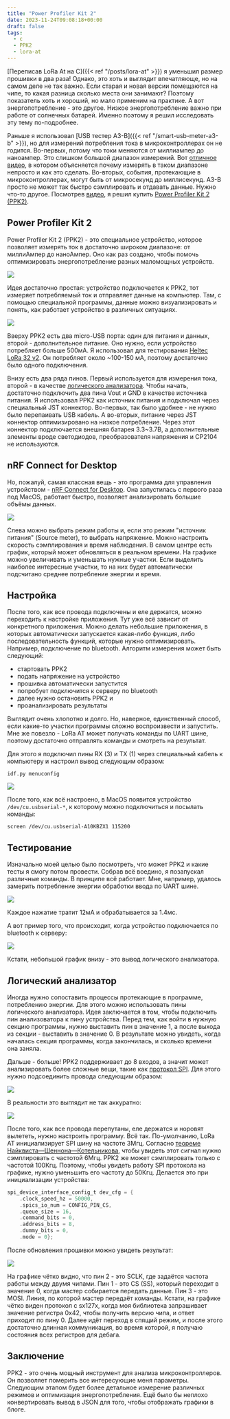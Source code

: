 ```yaml
---
title: "Power Profiler Kit 2"
date: 2023-11-24T09:08:18+00:00
draft: false
tags:
  - c
  - PPK2
  - lora-at
---
```


[Переписав LoRa At на С]({{< ref "/posts/lora-at" >}}) я уменьшил размер прошивки в два раза! Однако, это хоть и выглядит впечатляюще, но на самом деле не так важно. Если старая и новая версии помещаются на чипе, то какая разница сколько места они занимают? Поэтому показатель хоть и хороший, но мало применим на практике. А вот энергопотребление - это другое. Низкое энергопотребление важно при работе от солнечных батарей. Именно поэтому я решил исследовать эту тему по-подробнее.

Раньше я использовал [USB тестер A3-B]({{< ref "/smart-usb-meter-a3-b" >}}), но для измерений потребления тока в микроконтроллерах он не годится. Во-первых, потому что токи меняются от миллиампер до наноампер. Это слишком большой диапазон измерений. Вот [отличное видео](https://www.youtube.com/watch?v=LUB8RWzzLWc), в котором объясняется почему измерять в таком диапазоне непросто и как это сделать. Во-вторых, события, протекающие в микроконтроллерах, могут быть от микросекунд до миллисекунд. A3-B просто не может так быстро сэмплировать и отдавать данные. Нужно что-то другое. Посмотрев [видео](https://www.youtube.com/watch?v=LUB8RWzzLWc), я решил купить [Power Profiler Kit 2 (PPK2)](https://www.nordicsemi.com/Products/Development-hardware/Power-Profiler-Kit-2).

## Power Profiler Kit 2

Power Profiler Kit 2 (PPK2) - это специальное устройство, которое позволяет измерять ток в достаточно широком диапазоне: от миллиАмпер до наноАмпер. Оно как раз создано, чтобы помочь оптимизировать энергопотребление разных маломощных устройств.

![](/img/power-profiler-kit2/PPK2.jpg)

Идея достаточно простая: устройство подключается к PPK2, тот измеряет потребляемый ток и отправляет данные на компьютер. Там, с помощью специальной программы, данные можно визуализировать и понять, как работает устройство в различных ситуациях.

![](/img/power-profiler-kit2/1.jpg)

Вверху PPK2 есть два micro-USB порта: один для питания и данных, второй - дополнительное питание. Оно нужно, если устройство потребляет больше 500мА. Я использовал для тестирования [Heltec LoRa 32 v2](https://resource.heltec.cn/download/WiFi_LoRa_32/WIFI_LoRa_32_V2.pdf). Он потребляет около ~100-150 мА, поэтому достаточно было одного подключения.

Внизу есть два ряда пинов. Первый используется для измерения тока, второй - в качестве [логического анализатора](https://ru.wikipedia.org/wiki/Логический_анализатор). Чтобы начать, достаточно подключить два пина Vout и GND в качестве источника питания. Я использовал PPK2 как источник питания и подключал через специальный JST коннектор. Во-первых, так было удобнее - не нужно было перепаивать USB кабель. А во-вторых, питание через JST коннектор оптимизировано на низкое потребление. Через этот коннектор подключается внешняя батарея 3.3~3.7В, а дополнительные элементы вроде светодиодов, преобразователя напряжения и CP2104 не используются.

## nRF Connect for Desktop

Но, пожалуй, самая классная вещь - это программа для управления устройством - [nRF Connect for Desktop](https://www.nordicsemi.com/Products/Development-tools/nrf-connect-for-desktop). Она запустилась с первого раза под MacOS, работает быстро, позволяет анализировать большие объёмы данных.

![](/img/power-profiler-kit2/2.png)

Слева можно выбрать режим работы и, если это режим "источник питания" (Source meter), то выбрать напряжение. Можно настроить скорость сэмплирования и время наблюдения. В самом центре есть график, который может обновляться в реальном времени. На графике можно увеличивать и уменьшать нужные участки. Если выделить наиболее интересные участки, то на них будет автоматически подсчитано среднее потребление энергии и время.

## Настройка

После того, как все провода подключены и еле держатся, можно переходить к настройке приложения. Тут уже всё зависит от конкретного приложения. Можно делать небольшие приложения, в которых автоматически запускается какая-либо функция, либо последовательность функций, которые нужно оптимизировать. Например, подключение по bluetooth. Алгоритм измерения может быть следующий:

 * стартовать PPK2
 * подать напряжение на устройство
 * прошивка автоматически запустится
 * попробует подключится к серверу по bluetooth
 * далее нужно остановить PPK2 и 
 * проанализировать результаты
 
Выглядит очень хлопотно и долго. Но, наверное, единственный способ, если какие-то участки программы сложно воспроизвести и запустить. Мне же повезло - LoRa AT может получать команды по UART шине, поэтому достаточно отправлять команды и смотреть на результат.

Для этого я подключил пины RX (3) и TX (1) через специальный кабель к компьютеру и настроил вывод следующим образом:

```
idf.py menuconfig
```

![](/img/power-profiler-kit2/4.png)

После того, как всё настроено, в MacOS появится устройство ```/dev/cu.usbserial-*```, к которому можно подключиться и посылать команды:

```
screen /dev/cu.usbserial-A10KBZX1 115200
```

## Тестирование

Изначально моей целью было посмотреть, что может PPK2 и какие тесты я смогу потом провести. Собрав всё воедино, я позапускал различные команды. В принципе всё работает. Мне, например, удалось замерить потребление энергии обработки ввода по UART шине. 

![](/img/power-profiler-kit2/5.png)

Каждое нажатие тратит 12мА и обрабатывается за 1.4мс.

А вот пример того, что происходит, когда устройство подключается по bluetooth к серверу:

![](/img/power-profiler-kit2/6.png)

Кстати, небольшой график внизу - это вывод логического анализатора.

## Логический анализатор

Иногда нужно сопоставить процессы протекающие в программе, потреблению энергии. Для этого можно использовать пины логического анализатора. Идея заключается в том, чтобы подключить пин анализоватора к пину устройства. Перед тем, как войти в нужную секцию программы, нужно выставить пин в значение 1, а после выхода из секции - выставить в значение 0. В результате можно увидеть, когда началась секция программы, когда закончилась, и сколько времени она заняла.

Дальше - больше! PPK2 поддерживает до 8 входов, а значит может анализировать более сложные вещи, такие как [протокол SPI](https://en.wikipedia.org/wiki/Serial_Peripheral_Interface). Для этого нужно подсоединить провода следующим образом:

![](/img/power-profiler-kit2/7.jpg)

В реальности это выглядит не так аккуратно:

![](/img/power-profiler-kit2/IMG_4045.jpg)

После того, как все провода перепутаны, еле держатся и норовят вылететь, нужно настроить программу. Всё так. По-умолчанию, LoRa AT инициализирует SPI шину на частоте 3Мгц. Согласно [теореме Найквиста—Шеннона—Котельникова](https://digitalmusicacademy.ru/lesson-nyquist-theorem), чтобы увидеть этот сигнал нужно сэмплировать с частотой 6Мгц. PPK2 же может сэмплировать только с частотой 100Кгц. Поэтому, чтобы увидеть работу SPI протокола на графике, нужно уменьшить его частоту до 50Кгц. Делается это при инициализации устройства:

```c
spi_device_interface_config_t dev_cfg = {
    .clock_speed_hz = 50000,
    .spics_io_num = CONFIG_PIN_CS,
    .queue_size = 16,
    .command_bits = 0,
    .address_bits = 8,
    .dummy_bits = 0,
    .mode = 0};
```

После обновления прошивки можно увидеть результат:

![](/img/power-profiler-kit2/logic-analyzer.png)

На графике чётко видно, что пин 2 - это SCLK, где задаётся частота работы между двумя чипами. Пин 1 - это CS (SS), который переходит в значение 0, когда мастер собирается передать данные. Пин 3 - это MOSI. Линия, по которой мастер передаёт команды. Кстати, на графике чётко виден протокол с sx127x, когда моя библиотека запрашивает значение регистра 0x42, чтобы получить версию чипа, и ответ приходит по пину 0. Далее идёт переход в спящий режим, и после этого достаточно длинная коммуникация, во время которой, я получаю состояния всех регистров для дебага.

## Заключение

PPK2 - это очень мощный инструмент для анализа микроконтроллеров. Он позволяет померить все интересующие меня параметры. Следующим этапом будет более детальное измерение различных режимов и оптимизация энергопотребления. Ещё было бы неплохо конвертировать вывод в JSON для того, чтобы отображать графики в блоге.